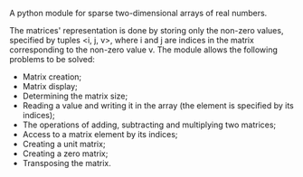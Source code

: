  
  A python module for sparse two-dimensional arrays of real numbers.

The matrices' representation is done by storing only the non-zero values, specified by tuples <i, j, v>, where i and j are indices in the matrix corresponding to the non-zero value v. The module allows the following problems to be solved:
- Matrix creation;
- Matrix display;
- Determining the matrix size;
- Reading a value and writing it in the array (the element is specified by its indices);
- The operations of adding, subtracting and multiplying two matrices;
- Access to a matrix element by its indices;
- Creating a unit matrix;
- Creating a zero matrix;
- Transposing the matrix.
